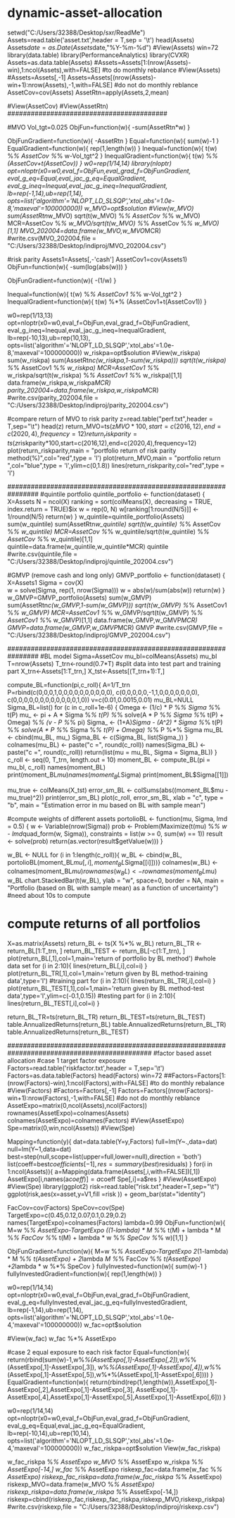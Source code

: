 # dynamic-asset-allocation
setwd("C:/Users/32388/Desktop/sxr/ReadMe")
Assets=read.table('asset.txt',header = T,sep = '\t')
head(Assets)
Assets$date=as.Date(Assets$date,"%Y-%m-%d")
#View(Assets)
win=72 
library(data.table)
library(PerformanceAnalytics)
library(CVXR)
Assets=as.data.table(Assets)
#Assets=Assets[1:(nrow(Assets)-win),1:ncol(Assets),with=FALSE] #to do monthly rebalance
#View(Assets)
#Assets=Assets[,-1]
Assets=Assets[(nrow(Assets)-win+1):nrow(Assets),-1,with=FALSE] #do not do monthly reblance
AssetCov=cov(Assets)
AssetRtn=apply(Assets,2,mean)

#View(AssetCov)
#View(AssetRtn)
#########################################

#MVO
Vol_tgt=0.025
ObjFun=function(w){
  -sum(AssetRtn*w)
}

ObjFunGradient=function(w){
  -AssetRtn
}
Equal=function(w){
  sum(w)-1
}
EqualGradient=function(w){
  rep(1,length(w))
}
Inequal=function(w){
  t(w) %*% AssetCov %*% w-Vol_tgt^2
}
InequalGradient=function(w){
  t(w) %*% (AssetCov+t(AssetCov))
}
w0=rep(1/14,14)
library(nloptr)
opt=nloptr(x0=w0,eval_f=ObjFun,eval_grad_f=ObjFunGradient,
           eval_g_eq=Equal,eval_jac_g_eq=EqualGradient,
           eval_g_ineq=Inequal,eval_jac_g_ineq=InequalGradient,
           lb=rep(-1,14),ub=rep(1,14),
           opts=list('algorithm'='NLOPT_LD_SLSQP','xtol_abs'=1.0e-8,'maxeval'=100000000))
w_MVO=opt$solution
#View(w_MVO)
sum(AssetRtn*w_MVO)
sqrt(t(w_MVO) %*% AssetCov %*% w_MVO)
MCR=AssetCov %*% w_MVO/sqrt(t(w_MVO) %*% AssetCov %*% w_MVO)[1,1]
MVO_202004=data.frame(w_MVO,w_MVO*MCR)
#write.csv(MVO_202004,file = "C:/Users/32388/Desktop/indiproj/MVO_202004.csv")

#risk parity
Assets1=Assets[,-'cash']
AssetCov1=cov(Assets1)
ObjFun=function(w){
  -sum(log(abs(w)))
}

ObjFunGradient=function(w){
  -(1/w)
}

Inequal=function(w){
  t(w) %*% AssetCov1 %*% w-Vol_tgt^2
}
InequalGradient=function(w){
  t(w) %*% (AssetCov1+t(AssetCov1))
}

w0=rep(1/13,13)
opt=nloptr(x0=w0,eval_f=ObjFun,eval_grad_f=ObjFunGradient,
           eval_g_ineq=Inequal,eval_jac_g_ineq=InequalGradient,
           lb=rep(-10,13),ub=rep(10,13),
           opts=list('algorithm'='NLOPT_LD_SLSQP','xtol_abs'=1.0e-8,'maxeval'=100000000))
w_riskpa=opt$solution
#View(w_riskpa)
sum(w_riskpa)
sum(AssetRtn*c(w_riskpa,1-sum(w_riskpa)))
sqrt(t(w_riskpa) %*% AssetCov1 %*% w_riskpa)
MCR=AssetCov1 %*% w_riskpa/sqrt(t(w_riskpa) %*% AssetCov1 %*% w_riskpa)[1,1]
data.frame(w_riskpa,w_riskpa*MCR)
parity_202004=data.frame(w_riskpa,w_riskpa*MCR)
#write.csv(parity_202004,file = "C:/Users/32388/Desktop/indiproj/parity_202004.csv")

#compare return of MVO to risk parity
z=read.table("perf.txt",header = T,sep="\t")
head(z)
return_MVO=ts(z$MVO*100,start=c(2016,12),end=c(2020,4),frequency=12)
return_riskparity=ts(z$riskparity*100,start=c(2016,12),end=c(2020,4),frequency=12)
plot(return_riskparity,main = "portfolio return of risk parity method(%)",col="red",type = 'l')
plot(return_MVO,main = "portfolio return ",col="blue",type = 'l',ylim=c(0,1.8))
lines(return_riskparity,col="red",type = 'l')

################################################################
#quintile portfolio
quintile_portfolio <- function(dataset) {
  X=Assets
  N = ncol(X)
  ranking = sort(colMeans(X), decreasing = TRUE, index.return = TRUE)$ix
  w = rep(0, N)
  w[ranking[1:round(N/5)]] <- 1/round(N/5)
  return(w)
}
w_quintile=quintile_portfolio(Assets)
sum(w_quintile)
sum(AssetRtn*w_quintile)
sqrt(t(w_quintile) %*% AssetCov %*% w_quintile)
MCR=AssetCov %*% w_quintile/sqrt(t(w_quintile) %*% AssetCov %*% w_quintile)[1,1]
quintile=data.frame(w_quintile,w_quintile*MCR)
quintile
#write.csv(quintile,file = "C:/Users/32388/Desktop/indiproj/quintile_202004.csv")


#GMVP (remove cash and long only)
GMVP_portfolio <- function(dataset) {
  X=Assets1
  Sigma = cov(X)  
  w = solve(Sigma, rep(1, nrow(Sigma)))
  w = abs(w)/sum(abs(w))
  return(w)
}
w_GMVP=GMVP_portfolio(Assets)
sum(w_GMVP)
sum(AssetRtn*c(w_GMVP,1-sum(w_GMVP)))
sqrt(t(w_GMVP) %*% AssetCov1 %*% w_GMVP)
MCR=AssetCov1 %*% w_GMVP/sqrt(t(w_GMVP) %*% AssetCov1 %*% w_GMVP)[1,1]
data.frame(w_GMVP,w_GMVP*MCR)
GMVP=data.frame(w_GMVP,w_GMVP*MCR)
GMVP
#write.csv(GMVP,file = "C:/Users/32388/Desktop/indiproj/GMVP_202004.csv")

################################################################
#BL model
Sigma=AssetCov
mu_bl=colMeans(Assets)
mu_bl
T=nrow(Assets)
T_trn<-round(0.7*T) #split data into test part and training part
X_trn<-Assets[1:T_trn,]
X_tst<-Assets[(T_trn+1):T,]

compute_BL=function(pi,c_roll){
  A=1/T_trn
  P=rbind(c(0,0,0,1,0,0,0,0,0,0,0,0,0,0),
          c(0,0,0,0,0,-1,1,0,0,0,0,0,0,0),
          c(0,0,0,0,0,0,0,0,0,0,0,0,1,0))
  v=c(0.01,0.0015,0.01)
  mu_BL=NULL
  Sigma_BL=list()
  for (c in c_roll+1e-6) {
    Omega <- (1/c) * P %*% Sigma %*% t(P)
    mu_ <- pi + A * Sigma %*% t(P) %*% solve(A * P %*% Sigma %*% t(P) + Omega) %*% (v - P %*% pi)
    Sigma_ <- (1+A)*Sigma - 
      (A^2) * Sigma %*% t(P) %*% solve(A * P %*% Sigma %*% t(P) + Omega) %*% P %*% Sigma
    mu_BL <- cbind(mu_BL, mu_)
    Sigma_BL <- c(Sigma_BL, list(Sigma_))
  }
  colnames(mu_BL) <- paste("c =", round(c_roll))
  names(Sigma_BL) <- paste("c =", round(c_roll))
  return(list(mu = mu_BL, Sigma = Sigma_BL))
}
c_roll <- seq(0, T_trn, length.out = 10)
moment_BL <- compute_BL(pi = mu_bl, c_roll)
names(moment_BL)
print(moment_BL$mu)
names(moment_BL$Sigma)
print(moment_BL$Sigma[[1]])


mu_true <- colMeans(X_tst)
error_sm_BL <- colSums(abs((moment_BL$mu - mu_true)^2))
print(error_sm_BL)
plot(c_roll, error_sm_BL, xlab = "c", type = "b", 
     main = "Estimation error in mu based on BL with sample mean")

#compute weights of different assets
portolioBL <- function(mu, Sigma, lmd = 0.5) {
  w <- Variable(nrow(Sigma))
  prob <- Problem(Maximize(t(mu) %*% w - lmd*quad_form(w, Sigma)),
                  constraints = list(w >= 0, sum(w) == 1))
  result <- solve(prob)
  return(as.vector(result$getValue(w)))
}

w_BL <- NULL
for (i in 1:length(c_roll)){
  w_BL <- cbind(w_BL, portolioBL(moment_BL$mu[, i], moment_BL$Sigma[[i]]))}
colnames(w_BL) <- colnames(moment_BL$mu)
rownames(w_BL) <- rownames(moment_BL$mu)
w_BL
chart.StackedBar(t(w_BL), ylab = "w", space=0, border = NA,
                 main = "Portfolio (based on BL with sample mean) as a function of uncertainty") #need about 10s to compute

# compute returns of all portfolios
X=as.matrix(Assets)
return_BL <- ts(X %*% w_BL)
return_BL_TR <- return_BL[1:T_trn, ]
return_BL_TEST <- return_BL[-c(1:T_trn), ]
plot(return_BL[,1],col=1,main='return of portfolio by BL method') #whole data set
for (i in 2:10){
  lines(return_BL[,i],col=i)
}
plot(return_BL_TR[,1],col=1,main='return given by BL method-training data',type='l') #training part
for (i in 2:10){
  lines(return_BL_TR[,i],col=i)
}
plot(return_BL_TEST[,1],col=1,main='return given by BL method-test data',type='l',ylim=c(-0.1,0.15)) #testing part
for (i in 2:10){
  lines(return_BL_TEST[,i],col=i)
}

return_BL_TR=ts(return_BL_TR)
return_BL_TEST=ts(return_BL_TEST)
table.AnnualizedReturns(return_BL)
table.AnnualizedReturns(return_BL_TR)
table.AnnualizedReturns(return_BL_TEST)

#############################################################################################
#factor based asset allocation
#case 1 target factor exposure
Factors=read.table('riskfactor.txt',header = T,sep='\t')
Factors=as.data.table(Factors)
head(Factors)
win=72
##Factors=Factors[1:(nrow(Factors)-win),1:ncol(Factors),with=FALSE] #to do monthly rebalance
#View(Factors)
#Factors=Factors[,-1]
Factors=Factors[(nrow(Factors)-win+1):nrow(Factors),-1,with=FALSE] #do not do monthly reblance
AssetExpo=matrix(0,ncol(Assets),ncol(Factors))
rownames(AssetExpo)=colnames(Assets)
colnames(AssetExpo)=colnames(Factors)
#View(AssetExpo)
Spe=matrix(0,win,ncol(Assets))
#View(Spe)

Mapping=function(y){
  dat=data.table(Y=y,Factors)
  full=lm(Y~.,data=dat)
  null=lm(Y~1,data=dat)
  best=step(null,scope=list(upper=full,lower=null),direction = 'both')
  list(coeff=best$coefficients[-1],res=summary(best)$residuals)
}
for(i in 1:ncol(Assets)){
  a=Mapping(data.frame(Assets[,i,with=FALSE])[,1])
  AssetExpo[i,names(a$coeff)]=a$coeff
  Spe[,i]=a$res
}
#View(AssetExpo)
#View(Spe)
library(ggplot2)
risk=read.table("risk.txt",header=T,sep="\t")
ggplot(risk,aes(x=asset,y=V1,fill =risk )) + geom_bar(stat="identity")

FacCov=cov(Factors)
SpeCov=cov(Spe)
TargetExpo=c(0.45,0.12,0.07,0.1,0.29,0.2)
names(TargetExpo)=colnames(Factors)
lambda=0.99
ObjFun=function(w){
  M=w %*% AssetExpo-TargetExpo
  ((1-lambda) * M %*% t(M) + lambda * M %*% FacCov %*% t(M) + lambda * w %*% SpeCov %*% w)[1,1]
}

ObjFunGradient=function(w){
  M=w %*% AssetExpo-TargetExpo
  2*(1-lambda) * M %*% t(AssetExpo) + 2*lambda *M %*% FacCov %*% t(AssetExpo) +2*lambda * w %*% SpeCov
}
fullyInvested=function(w){
  sum(w)-1
}
fullyInvestedGradient=function(w){
  rep(1,length(w))
}

w0=rep(1/14,14)
opt=nloptr(x0=w0,eval_f=ObjFun,eval_grad_f=ObjFunGradient,
           eval_g_eq=fullyInvested,eval_jac_g_eq=fullyInvestedGradient,
           lb=rep(-1,14),ub=rep(1,14),
           opts=list('algorithm'='NLOPT_LD_SLSQP','xtol_abs'=1.0e-4,'maxeval'=100000000))
w_fac=opt$solution

#View(w_fac)
w_fac %*% AssetExpo


#case 2 equal exposure to each risk factor
Equal=function(w){
  return(rbind(sum(w)-1,w%*%(AssetExpo[,1]-AssetExpo[,2]),w%*%(AssetExpo[,1]-AssetExpo[,3]),
               w%*%(AssetExpo[,1]-AssetExpo[,4]),w%*%(AssetExpo[,1]-AssetExpo[,5]),w%*%(AssetExpo[,1]-AssetExpo[,6])))
}
EqualGradient=function(w){
  return(rbind(rep(1,length(w)),AssetExpo[,1]-AssetExpo[,2],AssetExpo[,1]-AssetExpo[,3],
               AssetExpo[,1]-AssetExpo[,4],AssetExpo[,1]-AssetExpo[,5],AssetExpo[,1]-AssetExpo[,6]))
}

w0=rep(1/14,14)
opt=nloptr(x0=w0,eval_f=ObjFun,eval_grad_f=ObjFunGradient,
           eval_g_eq=Equal,eval_jac_g_eq=EqualGradient,
           lb=rep(-10,14),ub=rep(10,14),
           opts=list('algorithm'='NLOPT_LD_SLSQP','xtol_abs'=1.0e-4,'maxeval'=100000000))
w_fac_riskpa=opt$solution
View(w_fac_riskpa)

w_fac_riskpa %*% AssetExpo
w_MVO  %*% AssetExpo
w_riskpa %*% AssetExpo[-14,]
w_fac %*% AssetExpo
riskexp_fac=data.frame(w_fac %*% AssetExpo)
riskexp_fac_riskpa=data.frame(w_fac_riskpa %*% AssetExpo)
riskexp_MVO=data.frame(w_MVO  %*% AssetExpo)
riskexp_riskpa=data.frame(w_riskpa  %*% AssetExpo[-14,])
riskexp=cbind(riskexp_fac,riskexp_fac_riskpa,riskexp_MVO,riskexp_riskpa)
#write.csv(riskexp,file = "C:/Users/32388/Desktop/indiproj/riskexp.csv")














